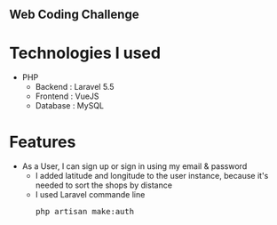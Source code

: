 ## Web Coding Challenge

# Technologies I used

<ul>
    <li>PHP
        <ul>
            <li>Backend : Laravel 5.5</li>
            <li>Frontend : VueJS</li>
            <li>Database : MySQL</li>
        </ul>
    </li>
</ul>

# Features

<ul>
    <li>
        As a User, I can sign up or sign in using my email & password 
        <ul>
            <li> I added latitude and longitude to the user instance, because it's needed to sort the shops by distance
            <li> I used Laravel commande line <pre>php artisan make:auth</pre>
        </ul>
    </li>
</ul>